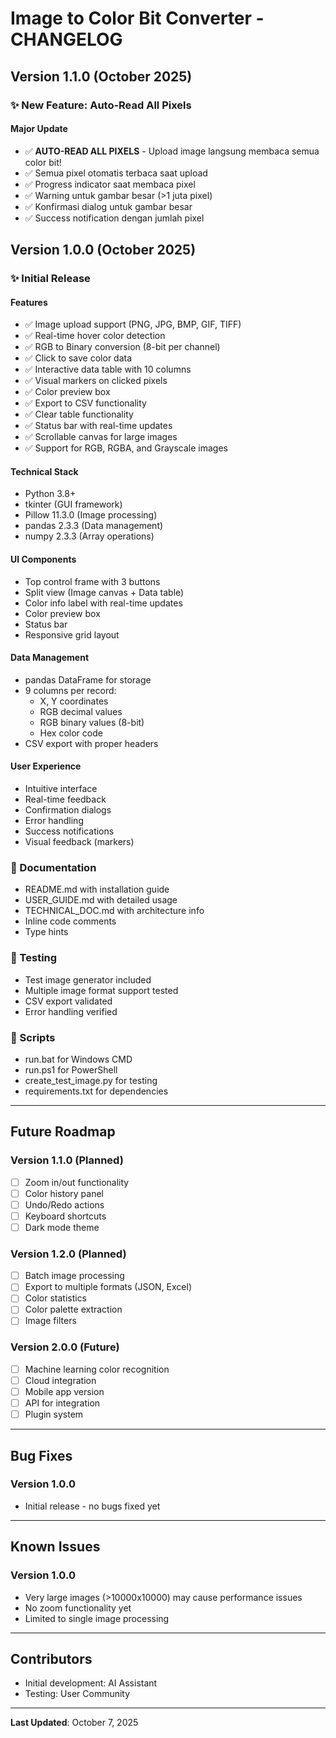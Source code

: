 # Image to Color Bit Converter - CHANGELOG

## Version 1.1.0 (October 2025)

### ✨ New Feature: Auto-Read All Pixels

#### Major Update
- ✅ **AUTO-READ ALL PIXELS** - Upload image langsung membaca semua color bit!
- ✅ Semua pixel otomatis terbaca saat upload
- ✅ Progress indicator saat membaca pixel
- ✅ Warning untuk gambar besar (>1 juta pixel)
- ✅ Konfirmasi dialog untuk gambar besar
- ✅ Success notification dengan jumlah pixel

## Version 1.0.0 (October 2025)

### ✨ Initial Release

#### Features
- ✅ Image upload support (PNG, JPG, BMP, GIF, TIFF)
- ✅ Real-time hover color detection
- ✅ RGB to Binary conversion (8-bit per channel)
- ✅ Click to save color data
- ✅ Interactive data table with 10 columns
- ✅ Visual markers on clicked pixels
- ✅ Color preview box
- ✅ Export to CSV functionality
- ✅ Clear table functionality
- ✅ Status bar with real-time updates
- ✅ Scrollable canvas for large images
- ✅ Support for RGB, RGBA, and Grayscale images

#### Technical Stack
- Python 3.8+
- tkinter (GUI framework)
- Pillow 11.3.0 (Image processing)
- pandas 2.3.3 (Data management)
- numpy 2.3.3 (Array operations)

#### UI Components
- Top control frame with 3 buttons
- Split view (Image canvas + Data table)
- Color info label with real-time updates
- Color preview box
- Status bar
- Responsive grid layout

#### Data Management
- pandas DataFrame for storage
- 9 columns per record:
  - X, Y coordinates
  - RGB decimal values
  - RGB binary values (8-bit)
  - Hex color code
- CSV export with proper headers

#### User Experience
- Intuitive interface
- Real-time feedback
- Confirmation dialogs
- Error handling
- Success notifications
- Visual feedback (markers)

### 📝 Documentation
- README.md with installation guide
- USER_GUIDE.md with detailed usage
- TECHNICAL_DOC.md with architecture info
- Inline code comments
- Type hints

### 🧪 Testing
- Test image generator included
- Multiple image format support tested
- CSV export validated
- Error handling verified

### 🚀 Scripts
- run.bat for Windows CMD
- run.ps1 for PowerShell
- create_test_image.py for testing
- requirements.txt for dependencies

---

## Future Roadmap

### Version 1.1.0 (Planned)
- [ ] Zoom in/out functionality
- [ ] Color history panel
- [ ] Undo/Redo actions
- [ ] Keyboard shortcuts
- [ ] Dark mode theme

### Version 1.2.0 (Planned)
- [ ] Batch image processing
- [ ] Export to multiple formats (JSON, Excel)
- [ ] Color statistics
- [ ] Color palette extraction
- [ ] Image filters

### Version 2.0.0 (Future)
- [ ] Machine learning color recognition
- [ ] Cloud integration
- [ ] Mobile app version
- [ ] API for integration
- [ ] Plugin system

---

## Bug Fixes

### Version 1.0.0
- Initial release - no bugs fixed yet

---

## Known Issues

### Version 1.0.0
- Very large images (>10000x10000) may cause performance issues
- No zoom functionality yet
- Limited to single image processing

---

## Contributors
- Initial development: AI Assistant
- Testing: User Community

---

**Last Updated**: October 7, 2025

